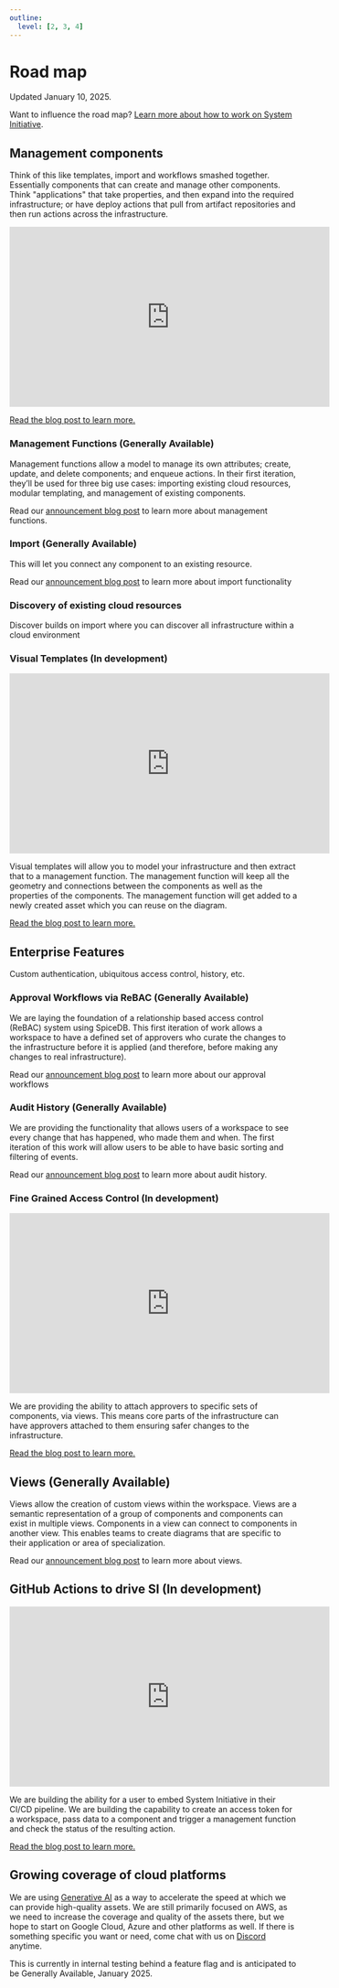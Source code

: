 ```yaml
---
outline:
  level: [2, 3, 4]
---
```


# Road map

Updated January 10, 2025.

Want to influence the road map?
[Learn more about how to work on System Initiative](../explanation/working-on-si.md).

## Management components

Think of this like templates, import and workflows smashed together. Essentially
components that can create and manage other components. Think "applications"
that take properties, and then expand into the required infrastructure; or have
deploy actions that pull from artifact repositories and then run actions across
the infrastructure.

<iframe width="560" height="315" src="https://www.youtube.com/embed/GKOtMulPTMc?si=o7GVGMXeKcr37-g_" title="YouTube video player" frameborder="0" allow="accelerometer; autoplay; clipboard-write; encrypted-media; gyroscope; picture-in-picture; web-share" referrerpolicy="strict-origin-when-cross-origin" allowfullscreen></iframe>

[Read the blog post to learn more.](https://www.systeminit.com/blog/opportunity-management-functions)

### Management Functions (Generally Available)

Management functions allow a model to manage its own attributes; create, update,
and delete components; and enqueue actions. In their first iteration, they’ll be
used for three big use cases: importing existing cloud resources, modular
templating, and management of existing components.

Read our
[announcement blog post](https://www.systeminit.com/blog/announcing-management-functions)
to learn more about management functions.

### Import (Generally Available)

This will let you connect any component to an existing resource.

Read our
[announcement blog post](https://www.systeminit.com/blog/announcing-resource-import)
to learn more about import functionality

### Discovery of existing cloud resources

Discover builds on import where you can discover all infrastructure within a
cloud environment

### Visual Templates (In development)

<iframe width="560" height="315" src="https://www.youtube.com/embed/HSqf1w-PJco?si=hHMfnNx9VzEuFIf6" title="YouTube video player" frameborder="0" allow="accelerometer; autoplay; clipboard-write; encrypted-media; gyroscope; picture-in-picture; web-share" referrerpolicy="strict-origin-when-cross-origin" allowfullscreen></iframe>

Visual templates will allow you to model your infrastructure and then extract
that to a management function. The management function will keep all the
geometry and connections between the components as well as the properties of the
components. The management function will get added to a newly created asset
which you can reuse on the diagram.

[Read the blog post to learn more.](https://www.systeminit.com/blog/opportunity-visual-templates)

## Enterprise Features

Custom authentication, ubiquitous access control, history, etc.

### Approval Workflows via ReBAC (Generally Available)

We are laying the foundation of a relationship based access control (ReBAC)
system using SpiceDB. This first iteration of work allows a workspace to have a
defined set of approvers who curate the changes to the infrastructure before it
is applied (and therefore, before making any changes to real infrastructure).

Read our
[announcement blog post](https://www.systeminit.com/blog/announcing-approval-workflows)
to learn more about our approval workflows

### Audit History (Generally Available)

We are providing the functionality that allows users of a workspace to see every
change that has happened, who made them and when. The first iteration of this
work will allow users to be able to have basic sorting and filtering of events.

Read our
[announcement blog post](https://www.systeminit.com/blog/announcing-audit-trail)
to learn more about audit history.

### Fine Grained Access Control (In development)

<iframe width="560" height="315" src="https://www.youtube.com/embed/bELJ7qjZHqM?si=reuQ_xO0v77XSn0p" title="YouTube video player" frameborder="0" allow="accelerometer; autoplay; clipboard-write; encrypted-media; gyroscope; picture-in-picture; web-share" referrerpolicy="strict-origin-when-cross-origin" allowfullscreen></iframe>

We are providing the ability to attach approvers to specific sets of components,
via views. This means core parts of the infrastructure can have approvers
attached to them ensuring safer changes to the infrastructure.

[Read the blog post to learn more.](https://www.systeminit.com/blog/opportunity-fine-grained-access-control)

## Views (Generally Available)

Views allow the creation of custom views within the workspace. Views are a
semantic representation of a group of components and components can exist in
multiple views. Components in a view can connect to components in another view.
This enables teams to create diagrams that are specific to their application or
area of specialization.

Read our
[announcement blog post](https://www.systeminit.com/blog/announcing-views) to
learn more about views.

## GitHub Actions to drive SI (In development)

<iframe width="560" height="315" src="https://www.youtube.com/embed/UCZzTjBWSpg?si=co2wa47XcG4sqwfu" title="YouTube video player" frameborder="0" allow="accelerometer; autoplay; clipboard-write; encrypted-media; gyroscope; picture-in-picture; web-share" referrerpolicy="strict-origin-when-cross-origin" allowfullscreen></iframe>

We are building the ability for a user to embed System Initiative in their CI/CD
pipeline. We are building the capability to create an access token for a
workspace, pass data to a component and trigger a management function and check
the status of the resulting action.

[Read the blog post to learn more.](https://www.systeminit.com/blog/opportunity-github-actions-to-trigger-system-initiative)

## Growing coverage of cloud platforms

We are using
[Generative AI](https://en.wikipedia.org/wiki/Generative_artificial_intelligence)
as a way to accelerate the speed at which we can provide high-quality assets. We
are still primarily focused on AWS, as we need to increase the coverage and
quality of the assets there, but we hope to start on Google Cloud, Azure and
other platforms as well. If there is something specific you want or need, come
chat with us on [Discord](https://discord.com/invite/q6H2ZyFh) anytime.

This is currently in internal testing behind a feature flag and is anticipated
to be Generally Available, January 2025.

